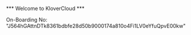 *** Welcome to KloverCloud ***

On-Boarding No: &#34;J564hGAttnDTk8361bdbfe28d50b9000174a810o4Fi1LV0eYfuQpvE00kw&#34;
